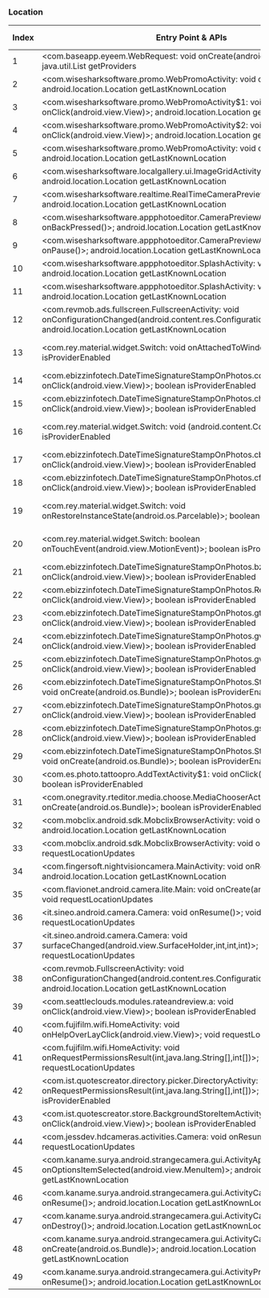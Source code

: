 ### Location
| Index | Entry Point & APIs | Screen shot | Resource id | Label |
| ------------- | ------------- | ------------- |-------------|-------------|
| 1 | <com.baseapp.eyeem.WebRequest: void onCreate(android.os.Bundle)>; java.util.List getProviders | ![](C:\Users\hfu\Documents\COSMOS\output\py\Play_win8\Photography\com.baseapp.eyeem\com.baseapp.eyeem.WebRequest.png) |  | |
| 2 | <com.wisesharksoftware.promo.WebPromoActivity: void onStop()>; android.location.Location getLastKnownLocation | ![](C:\Users\hfu\Documents\COSMOS\output\py\Play_win8\Photography\com.tahouse.photo.braces.dental\com.wisesharksoftware.promo.WebPromoActivity.png) |  | |
| 3 | <com.wisesharksoftware.promo.WebPromoActivity$1: void onClick(android.view.View)>; android.location.Location getLastKnownLocation | ![](C:\Users\hfu\Documents\COSMOS\output\py\Play_win8\Photography\com.tahouse.photo.braces.dental\com.wisesharksoftware.promo.WebPromoActivity.png) |  | |
| 4 | <com.wisesharksoftware.promo.WebPromoActivity$2: void onClick(android.view.View)>; android.location.Location getLastKnownLocation | ![](C:\Users\hfu\Documents\COSMOS\output\py\Play_win8\Photography\com.tahouse.photo.braces.dental\com.wisesharksoftware.promo.WebPromoActivity.png) |  | |
| 5 | <com.wisesharksoftware.promo.WebPromoActivity: void onDestroy()>; android.location.Location getLastKnownLocation | ![](C:\Users\hfu\Documents\COSMOS\output\py\Play_win8\Photography\com.tahouse.photo.braces.dental\com.wisesharksoftware.promo.WebPromoActivity.png) |  | |
| 6 | <com.wisesharksoftware.localgallery.ui.ImageGridActivity: void onStop()>; android.location.Location getLastKnownLocation | ![](C:\Users\hfu\Documents\COSMOS\output\py\Play_win8\Photography\com.best.photo.app.botox\com.wisesharksoftware.localgallery.ui.ImageGridActivity.png) |  | |
| 7 | <com.wisesharksoftware.realtime.RealTimeCameraPreview: void onStop()>; android.location.Location getLastKnownLocation | ![](C:\Users\hfu\Documents\COSMOS\output\py\Play_win8\Photography\com.best.photo.app.womanhairchanger\com.wisesharksoftware.realtime.RealTimeCameraPreview.png) |  | |
| 8 | <com.wisesharksoftware.appphotoeditor.CameraPreviewActivity: void onBackPressed()>; android.location.Location getLastKnownLocation | ![](C:\Users\hfu\Documents\COSMOS\output\py\Play_win8\Photography\com.best.photo.app.faceswap\com.wisesharksoftware.appphotoeditor.CameraPreviewActivity.png) |  | |
| 9 | <com.wisesharksoftware.appphotoeditor.CameraPreviewActivity: void onPause()>; android.location.Location getLastKnownLocation | ![](C:\Users\hfu\Documents\COSMOS\output\py\Play_win8\Photography\com.best.photo.app.faceswap\com.wisesharksoftware.appphotoeditor.CameraPreviewActivity.png) |  | |
| 10 | <com.wisesharksoftware.appphotoeditor.SplashActivity: void onStop()>; android.location.Location getLastKnownLocation | ![](C:\Users\hfu\Documents\COSMOS\output\py\Play_win8\Photography\com.best.photo.app.faceswap\com.wisesharksoftware.appphotoeditor.SplashActivity.png) |  | |
| 11 | <com.wisesharksoftware.appphotoeditor.SplashActivity: void <clinit>()>; android.location.Location getLastKnownLocation | ![](C:\Users\hfu\Documents\COSMOS\output\py\Play_win8\Photography\com.best.photo.app.faceswap\com.wisesharksoftware.appphotoeditor.SplashActivity.png) |  | |
| 12 | <com.revmob.ads.fullscreen.FullscreenActivity: void onConfigurationChanged(android.content.res.Configuration)>; android.location.Location getLastKnownLocation | ![](C:\Users\hfu\Documents\COSMOS\output\py\Play_win8\Photography\com.cosplay.ladybug\com.revmob.ads.fullscreen.FullscreenActivity.png) |  | |
| 13 | <com.rey.material.widget.Switch: void onAttachedToWindow()>; boolean isProviderEnabled | ![](C:\Users\hfu\Documents\COSMOS\output\py\Play_win8\Photography\com.ebizzinfotech.datetimestampphoto\com.ebizzinfotech.DateTimeSignatureStampOnPhotos.ReferrerActivity.png) | {'2131558698': <sensitive_component.SensitiveComponent.SensitiveView object at 0x0A192910>} | |
| 14 | <com.ebizzinfotech.DateTimeSignatureStampOnPhotos.cd: void onClick(android.view.View)>; boolean isProviderEnabled | ![](C:\Users\hfu\Documents\COSMOS\output\py\Play_win8\Photography\com.ebizzinfotech.datetimestampphoto\com.ebizzinfotech.DateTimeSignatureStampOnPhotos.MainActivity.png) |  | |
| 15 | <com.ebizzinfotech.DateTimeSignatureStampOnPhotos.ch: void onClick(android.view.View)>; boolean isProviderEnabled | ![](C:\Users\hfu\Documents\COSMOS\output\py\Play_win8\Photography\com.ebizzinfotech.datetimestampphoto\com.ebizzinfotech.DateTimeSignatureStampOnPhotos.MainActivity.png) |  | |
| 16 | <com.rey.material.widget.Switch: void <init>(android.content.Context)>; boolean isProviderEnabled | ![](C:\Users\hfu\Documents\COSMOS\output\py\Play_win8\Photography\com.ebizzinfotech.datetimestampphoto\com.ebizzinfotech.DateTimeSignatureStampOnPhotos.ReferrerActivity.png) | {'2131558698': <sensitive_component.SensitiveComponent.SensitiveView object at 0x0A192290>} | |
| 17 | <com.ebizzinfotech.DateTimeSignatureStampOnPhotos.cb: void onClick(android.view.View)>; boolean isProviderEnabled | ![](C:\Users\hfu\Documents\COSMOS\output\py\Play_win8\Photography\com.ebizzinfotech.datetimestampphoto\com.ebizzinfotech.DateTimeSignatureStampOnPhotos.MainActivity.png) |  | |
| 18 | <com.ebizzinfotech.DateTimeSignatureStampOnPhotos.cf: void onClick(android.view.View)>; boolean isProviderEnabled | ![](C:\Users\hfu\Documents\COSMOS\output\py\Play_win8\Photography\com.ebizzinfotech.datetimestampphoto\com.ebizzinfotech.DateTimeSignatureStampOnPhotos.MainActivity.png) |  | |
| 19 | <com.rey.material.widget.Switch: void onRestoreInstanceState(android.os.Parcelable)>; boolean isProviderEnabled | ![](C:\Users\hfu\Documents\COSMOS\output\py\Play_win8\Photography\com.ebizzinfotech.datetimestampphoto\com.ebizzinfotech.DateTimeSignatureStampOnPhotos.ReferrerActivity.png) | {'2131558698': <sensitive_component.SensitiveComponent.SensitiveView object at 0x0A1928F0>} | |
| 20 | <com.rey.material.widget.Switch: boolean onTouchEvent(android.view.MotionEvent)>; boolean isProviderEnabled | ![](C:\Users\hfu\Documents\COSMOS\output\py\Play_win8\Photography\com.ebizzinfotech.datetimestampphoto\com.ebizzinfotech.DateTimeSignatureStampOnPhotos.ReferrerActivity.png) | {'2131558698': <sensitive_component.SensitiveComponent.SensitiveView object at 0x0A192DF0>} | |
| 21 | <com.ebizzinfotech.DateTimeSignatureStampOnPhotos.bz: void onClick(android.view.View)>; boolean isProviderEnabled | ![](C:\Users\hfu\Documents\COSMOS\output\py\Play_win8\Photography\com.ebizzinfotech.datetimestampphoto\com.ebizzinfotech.DateTimeSignatureStampOnPhotos.MainActivity.png) |  | |
| 22 | <com.ebizzinfotech.DateTimeSignatureStampOnPhotos.ReferrerActivity: void onClick(android.view.View)>; boolean isProviderEnabled | ![](C:\Users\hfu\Documents\COSMOS\output\py\Play_win8\Photography\com.ebizzinfotech.datetimestampphoto\com.ebizzinfotech.DateTimeSignatureStampOnPhotos.ReferrerActivity.png) |  | |
| 23 | <com.ebizzinfotech.DateTimeSignatureStampOnPhotos.gt: void onClick(android.view.View)>; boolean isProviderEnabled | ![](C:\Users\hfu\Documents\COSMOS\output\py\Play_win8\Photography\com.ebizzinfotech.datetimestampphoto\com.ebizzinfotech.DateTimeSignatureStampOnPhotos.StampPositionActivity.png) |  | |
| 24 | <com.ebizzinfotech.DateTimeSignatureStampOnPhotos.gv: void onClick(android.view.View)>; boolean isProviderEnabled | ![](C:\Users\hfu\Documents\COSMOS\output\py\Play_win8\Photography\com.ebizzinfotech.datetimestampphoto\com.ebizzinfotech.DateTimeSignatureStampOnPhotos.StampPositionActivity.png) |  | |
| 25 | <com.ebizzinfotech.DateTimeSignatureStampOnPhotos.gw: void onClick(android.view.View)>; boolean isProviderEnabled | ![](C:\Users\hfu\Documents\COSMOS\output\py\Play_win8\Photography\com.ebizzinfotech.datetimestampphoto\com.ebizzinfotech.DateTimeSignatureStampOnPhotos.StampPositionActivity.png) |  | |
| 26 | <com.ebizzinfotech.DateTimeSignatureStampOnPhotos.StampPositionActivity: void onCreate(android.os.Bundle)>; boolean isProviderEnabled | ![](C:\Users\hfu\Documents\COSMOS\output\py\Play_win8\Photography\com.ebizzinfotech.datetimestampphoto\com.ebizzinfotech.DateTimeSignatureStampOnPhotos.StampPositionActivity.png) |  | |
| 27 | <com.ebizzinfotech.DateTimeSignatureStampOnPhotos.gu: void onClick(android.view.View)>; boolean isProviderEnabled | ![](C:\Users\hfu\Documents\COSMOS\output\py\Play_win8\Photography\com.ebizzinfotech.datetimestampphoto\com.ebizzinfotech.DateTimeSignatureStampOnPhotos.StampPositionActivity.png) |  | |
| 28 | <com.ebizzinfotech.DateTimeSignatureStampOnPhotos.gs: void onClick(android.view.View)>; boolean isProviderEnabled | ![](C:\Users\hfu\Documents\COSMOS\output\py\Play_win8\Photography\com.ebizzinfotech.datetimestampphoto\com.ebizzinfotech.DateTimeSignatureStampOnPhotos.StampPositionActivity.png) |  | |
| 29 | <com.ebizzinfotech.DateTimeSignatureStampOnPhotos.StampPreviewActivtity: void onCreate(android.os.Bundle)>; boolean isProviderEnabled | ![](C:\Users\hfu\Documents\COSMOS\output\py\Play_win8\Photography\com.ebizzinfotech.datetimestampphoto\com.ebizzinfotech.DateTimeSignatureStampOnPhotos.StampPreviewActivtity.png) |  | |
| 30 | <com.es.photo.tattoopro.AddTextActivity$1: void onClick(android.view.View)>; boolean isProviderEnabled | ![](C:\Users\hfu\Documents\COSMOS\output\py\Play_win8\Photography\com.es.photo.tattoopro\com.es.photo.tattoopro.AddTextActivity.png) |  | |
| 31 | <com.onegravity.rteditor.media.choose.MediaChooserActivity: void onCreate(android.os.Bundle)>; boolean isProviderEnabled | ![](C:\Users\hfu\Documents\COSMOS\output\py\Play_win8\Photography\com.evsoft.photoshoot.fun1\com.onegravity.rteditor.media.choose.MediaChooserActivity.png) |  | |
| 32 | <com.mobclix.android.sdk.MobclixBrowserActivity: void onStart()>; android.location.Location getLastKnownLocation | ![](C:\Users\hfu\Documents\COSMOS\output\py\Play_win8\Photography\com.fingersoft.cartooncamera\com.mobclix.android.sdk.MobclixBrowserActivity.png) |  | |
| 33 | <com.mobclix.android.sdk.MobclixBrowserActivity: void onResume()>; void requestLocationUpdates | ![](C:\Users\hfu\Documents\COSMOS\output\py\Play_win8\Photography\com.fingersoft.cartooncamera\com.mobclix.android.sdk.MobclixBrowserActivity.png) |  | |
| 34 | <com.fingersoft.nightvisioncamera.MainActivity: void onResume()>; android.location.Location getLastKnownLocation | ![](C:\Users\hfu\Documents\COSMOS\output\py\Play_win8\Photography\com.fingersoft.nightvisioncamera\com.fingersoft.nightvisioncamera.MainActivity.png) |  | |
| 35 | <com.flavionet.android.camera.lite.Main: void onCreate(android.os.Bundle)>; void requestLocationUpdates | ![](C:\Users\hfu\Documents\COSMOS\output\py\Play_win8\Photography\com.flavionet.android.camera.lite\com.flavionet.android.camera.lite.Main.png) |  | |
| 36 | <it.sineo.android.camera.Camera: void onResume()>; void requestLocationUpdates | ![](C:\Users\hfu\Documents\COSMOS\output\py\Play_win8\Photography\com.foxmooxapps.themannequinchallenge\it.sineo.android.camera.Camera.png) |  | |
| 37 | <it.sineo.android.camera.Camera: void surfaceChanged(android.view.SurfaceHolder,int,int,int)>; void requestLocationUpdates | ![](C:\Users\hfu\Documents\COSMOS\output\py\Play_win8\Photography\com.foxmooxapps.themannequinchallenge\it.sineo.android.camera.Camera.png) |  | |
| 38 | <com.revmob.FullscreenActivity: void onConfigurationChanged(android.content.res.Configuration)>; android.location.Location getLastKnownLocation | ![](C:\Users\hfu\Documents\COSMOS\output\py\Play_win8\Photography\com.tong.stranger.camera\com.revmob.FullscreenActivity.png) |  | |
| 39 | <com.seattleclouds.modules.rateandreview.a: void onClick(android.view.View)>; boolean isProviderEnabled | ![](C:\Users\hfu\Documents\COSMOS\output\py\Play_win8\Photography\com.frames.loveframes\com.seattleclouds.modules.rateandreview.NewRateAndCommentActivity.png) |  | |
| 40 | <com.fujifilm.wifi.HomeActivity: void onHelpOverLayClick(android.view.View)>; void requestLocationUpdates | ![](C:\Users\hfu\Documents\COSMOS\output\py\Play_win8\Photography\com.fujifilm.getpix\com.fujifilm.wifi.HomeActivity.png) |  | |
| 41 | <com.fujifilm.wifi.HomeActivity: void onRequestPermissionsResult(int,java.lang.String[],int[])>; void requestLocationUpdates | ![](C:\Users\hfu\Documents\COSMOS\output\py\Play_win8\Photography\com.fujifilm.getpix\com.fujifilm.wifi.HomeActivity.png) |  | |
| 42 | <com.ist.quotescreator.directory.picker.DirectoryActivity: void onRequestPermissionsResult(int,java.lang.String[],int[])>; boolean isProviderEnabled | ![](C:\Users\hfu\Documents\COSMOS\output\py\Play_win8\Photography\com.ist.quotescreator\com.ist.quotescreator.directory.picker.DirectoryActivity.png) |  | |
| 43 | <com.ist.quotescreator.store.BackgroundStoreItemActivity$1: void onClick(android.view.View)>; boolean isProviderEnabled | ![](C:\Users\hfu\Documents\COSMOS\output\py\Play_win8\Photography\com.ist.quotescreator\com.ist.quotescreator.store.BackgroundStoreItemActivity.png) |  | |
| 44 | <com.jessdev.hdcameras.activities.Camera: void onResume()>; void requestLocationUpdates | ![](C:\Users\hfu\Documents\COSMOS\output\py\Play_win8\Photography\com.jessdev.hdcameras\com.jessdev.hdcameras.activities.Camera.png) |  | |
| 45 | <com.kaname.surya.android.strangecamera.gui.ActivityAppInfo: boolean onOptionsItemSelected(android.view.MenuItem)>; android.location.Location getLastKnownLocation | ![](C:\Users\hfu\Documents\COSMOS\output\py\Play_win8\Photography\com.kaname.surya.android.strangecamera\com.kaname.surya.android.strangecamera.gui.ActivityAppInfo.png) |  | |
| 46 | <com.kaname.surya.android.strangecamera.gui.ActivityCamera: void onResume()>; android.location.Location getLastKnownLocation | ![](C:\Users\hfu\Documents\COSMOS\output\py\Play_win8\Photography\com.kaname.surya.android.strangecamera\com.kaname.surya.android.strangecamera.gui.ActivityCamera.png) |  | |
| 47 | <com.kaname.surya.android.strangecamera.gui.ActivityCamera: void onDestroy()>; android.location.Location getLastKnownLocation | ![](C:\Users\hfu\Documents\COSMOS\output\py\Play_win8\Photography\com.kaname.surya.android.strangecamera\com.kaname.surya.android.strangecamera.gui.ActivityCamera.png) |  | |
| 48 | <com.kaname.surya.android.strangecamera.gui.ActivityCamera: void onCreate(android.os.Bundle)>; android.location.Location getLastKnownLocation | ![](C:\Users\hfu\Documents\COSMOS\output\py\Play_win8\Photography\com.kaname.surya.android.strangecamera\com.kaname.surya.android.strangecamera.gui.ActivityCamera.png) |  | |
| 49 | <com.kaname.surya.android.strangecamera.gui.ActivityPreviewJpg: void onResume()>; android.location.Location getLastKnownLocation | ![](C:\Users\hfu\Documents\COSMOS\output\py\Play_win8\Photography\com.kaname.surya.android.strangecamera\com.kaname.surya.android.strangecamera.gui.ActivityPreviewJpg.png) |  | |
